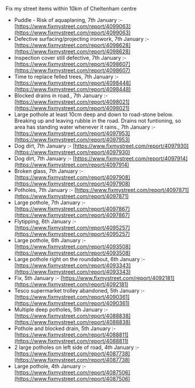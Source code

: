Fix my street items within 10km of Cheltenham centre

<!-- fix_marker starts -->

- Puddle - Risk of aquaplaning, 7th January :- [https://www.fixmystreet.com/report/4099063](https://www.fixmystreet.com/report/4099063)
- Defective surfacing/projecting ironwork, 7th January :- [https://www.fixmystreet.com/report/4098628](https://www.fixmystreet.com/report/4098628)
- Inspection cover still defective, 7th January :- [https://www.fixmystreet.com/report/4098607](https://www.fixmystreet.com/report/4098607)
- Time to replace felled trees, 7th January :- [https://www.fixmystreet.com/report/4098448](https://www.fixmystreet.com/report/4098448)
- Blocked drains in road., 7th January :- [https://www.fixmystreet.com/report/4098021](https://www.fixmystreet.com/report/4098021)
- Large pothole at least 10cm deep and down to road-stone below. Breaking up and leaving rubble in the road. Drains not funtioning, so area has standing water whenever it rains., 7th January :- [https://www.fixmystreet.com/report/4097953](https://www.fixmystreet.com/report/4097953)
- Dog dirt, 7th January :- [https://www.fixmystreet.com/report/4097930](https://www.fixmystreet.com/report/4097930)
- Dog dirt, 7th January :- [https://www.fixmystreet.com/report/4097914](https://www.fixmystreet.com/report/4097914)
- Broken glass, 7th January :- [https://www.fixmystreet.com/report/4097908](https://www.fixmystreet.com/report/4097908)
- Potholes, 7th January :- [https://www.fixmystreet.com/report/4097871](https://www.fixmystreet.com/report/4097871)
- Large pothole, 7th January :- [https://www.fixmystreet.com/report/4097867](https://www.fixmystreet.com/report/4097867)
- Flytipping, 6th January :- [https://www.fixmystreet.com/report/4095257](https://www.fixmystreet.com/report/4095257)
- Large pothole, 6th January :- [https://www.fixmystreet.com/report/4093508](https://www.fixmystreet.com/report/4093508)
- Large pothole right on the roundabout, 6th January :- [https://www.fixmystreet.com/report/4093343](https://www.fixmystreet.com/report/4093343)
- Fix, 5th January :- [https://www.fixmystreet.com/report/4092181](https://www.fixmystreet.com/report/4092181)
- Tesco supermarket trolley abandoned, 5th January :- [https://www.fixmystreet.com/report/4090361](https://www.fixmystreet.com/report/4090361)
- Multiple deep potholes, 5th January :- [https://www.fixmystreet.com/report/4088838](https://www.fixmystreet.com/report/4088838)
- Pothole and blocked drain, 5th January :- [https://www.fixmystreet.com/report/4088811](https://www.fixmystreet.com/report/4088811)
- 2 large potholes on left side of road, 4th January :- [https://www.fixmystreet.com/report/4087738](https://www.fixmystreet.com/report/4087738)
- Large pothole, 4th January :- [https://www.fixmystreet.com/report/4087506](https://www.fixmystreet.com/report/4087506)

<!-- fix_marker ends -->